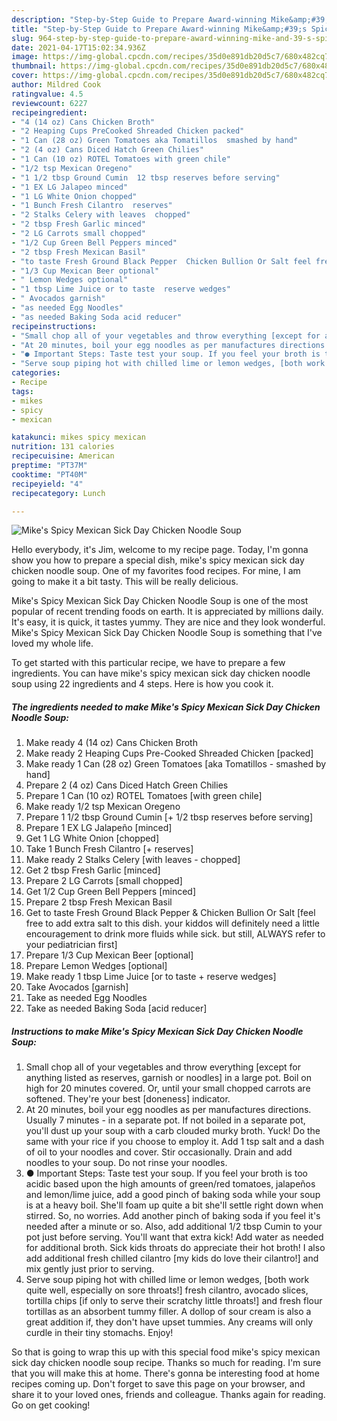 ```yaml
---
description: "Step-by-Step Guide to Prepare Award-winning Mike&amp;#39;s Spicy Mexican Sick Day Chicken Noodle Soup"
title: "Step-by-Step Guide to Prepare Award-winning Mike&amp;#39;s Spicy Mexican Sick Day Chicken Noodle Soup"
slug: 964-step-by-step-guide-to-prepare-award-winning-mike-and-39-s-spicy-mexican-sick-day-chicken-noodle-soup
date: 2021-04-17T15:02:34.936Z
image: https://img-global.cpcdn.com/recipes/35d0e891db20d5c7/680x482cq70/mikes-spicy-mexican-sick-day-chicken-noodle-soup-recipe-main-photo.jpg
thumbnail: https://img-global.cpcdn.com/recipes/35d0e891db20d5c7/680x482cq70/mikes-spicy-mexican-sick-day-chicken-noodle-soup-recipe-main-photo.jpg
cover: https://img-global.cpcdn.com/recipes/35d0e891db20d5c7/680x482cq70/mikes-spicy-mexican-sick-day-chicken-noodle-soup-recipe-main-photo.jpg
author: Mildred Cook
ratingvalue: 4.5
reviewcount: 6227
recipeingredient:
- "4 (14 oz) Cans Chicken Broth"
- "2 Heaping Cups PreCooked Shreaded Chicken packed"
- "1 Can (28 oz) Green Tomatoes aka Tomatillos  smashed by hand"
- "2 (4 oz) Cans Diced Hatch Green Chilies"
- "1 Can (10 oz) ROTEL Tomatoes with green chile"
- "1/2 tsp Mexican Oregeno"
- "1 1/2 tbsp Ground Cumin  12 tbsp reserves before serving"
- "1 EX LG Jalapeo minced"
- "1 LG White Onion chopped"
- "1 Bunch Fresh Cilantro  reserves"
- "2 Stalks Celery with leaves  chopped"
- "2 tbsp Fresh Garlic minced"
- "2 LG Carrots small chopped"
- "1/2 Cup Green Bell Peppers minced"
- "2 tbsp Fresh Mexican Basil"
- "to taste Fresh Ground Black Pepper  Chicken Bullion Or Salt feel free to add extra salt to this dish your kiddos will definitely need a little encouragement to drink more fluids while sick but still ALWAYS refer to your pediatrician first"
- "1/3 Cup Mexican Beer optional"
- " Lemon Wedges optional"
- "1 tbsp Lime Juice or to taste  reserve wedges"
- " Avocados garnish"
- "as needed Egg Noodles"
- "as needed Baking Soda acid reducer"
recipeinstructions:
- "Small chop all of your vegetables and throw everything [except for anything listed as reserves, garnish or noodles] in a large pot. Boil on high for 20 minutes covered. Or, until your small chopped carrots are softened. They&#39;re your best [doneness] indicator."
- "At 20 minutes, boil your egg noodles as per manufactures directions. Usually 7 minutes - in a separate pot. If not boiled in a separate pot, you&#39;ll dust up your soup with a carb clouded murky broth. Yuck! Do the same with your rice if you choose to employ it. Add 1 tsp salt and a dash of oil to your noodles and cover. Stir occasionally. Drain and add noodles to your soup. Do not rinse your noodles."
- "● Important Steps: Taste test your soup. If you feel your broth is too acidic based upon the high amounts of green/red tomatoes, jalapeños and lemon/lime juice, add a good pinch of baking soda while your soup is at a heavy boil. She&#39;ll foam up quite a bit she&#39;ll settle right down when stirred. So, no worries. Add another pinch of baking soda if you feel it&#39;s needed after a minute or so. Also, add additional 1/2 tbsp Cumin to your pot just before serving. You&#39;ll want that extra kick! Add water as needed for additional broth. Sick kids throats do appreciate their hot broth! I also add additional fresh chilled cilantro [my kids do love their cilantro!] and mix gently just prior to serving."
- "Serve soup piping hot with chilled lime or lemon wedges, [both work quite well, especially on sore throats!] fresh cilantro, avocado slices, tortilla chips [if only to serve their scratchy little throats!] and fresh flour tortillas as an absorbent tummy filler. A dollop of sour cream is also a great addition if, they don&#39;t have upset tummies. Any creams will only curdle in their tiny stomachs. Enjoy!"
categories:
- Recipe
tags:
- mikes
- spicy
- mexican

katakunci: mikes spicy mexican 
nutrition: 131 calories
recipecuisine: American
preptime: "PT37M"
cooktime: "PT40M"
recipeyield: "4"
recipecategory: Lunch

---
```



![Mike&#39;s Spicy Mexican Sick Day Chicken Noodle Soup](https://img-global.cpcdn.com/recipes/35d0e891db20d5c7/680x482cq70/mikes-spicy-mexican-sick-day-chicken-noodle-soup-recipe-main-photo.jpg)

Hello everybody, it's Jim, welcome to my recipe page. Today, I'm gonna show you how to prepare a special dish, mike&#39;s spicy mexican sick day chicken noodle soup. One of my favorites food recipes. For mine, I am going to make it a bit tasty. This will be really delicious.

Mike&#39;s Spicy Mexican Sick Day Chicken Noodle Soup is one of the most popular of recent trending foods on earth. It is appreciated by millions daily. It's easy, it is quick, it tastes yummy. They are nice and they look wonderful. Mike&#39;s Spicy Mexican Sick Day Chicken Noodle Soup is something that I've loved my whole life.




To get started with this particular recipe, we have to prepare a few ingredients. You can have mike&#39;s spicy mexican sick day chicken noodle soup using 22 ingredients and 4 steps. Here is how you cook it.

<!--inarticleads1-->

##### The ingredients needed to make Mike&#39;s Spicy Mexican Sick Day Chicken Noodle Soup:

1. Make ready 4 (14 oz) Cans Chicken Broth
1. Make ready 2 Heaping Cups Pre-Cooked Shreaded Chicken [packed]
1. Make ready 1 Can (28 oz) Green Tomatoes [aka Tomatillos - smashed by hand]
1. Prepare 2 (4 oz) Cans Diced Hatch Green Chilies
1. Prepare 1 Can (10 oz) ROTEL Tomatoes [with green chile]
1. Make ready 1/2 tsp Mexican Oregeno
1. Prepare 1 1/2 tbsp Ground Cumin [+ 1/2 tbsp reserves before serving]
1. Prepare 1 EX LG Jalapeño [minced]
1. Get 1 LG White Onion [chopped]
1. Take 1 Bunch Fresh Cilantro [+ reserves]
1. Make ready 2 Stalks Celery [with leaves - chopped]
1. Get 2 tbsp Fresh Garlic [minced]
1. Prepare 2 LG Carrots [small chopped]
1. Get 1/2 Cup Green Bell Peppers [minced]
1. Prepare 2 tbsp Fresh Mexican Basil
1. Get to taste Fresh Ground Black Pepper &amp; Chicken Bullion Or Salt [feel free to add extra salt to this dish. your kiddos will definitely need a little encouragement to drink more fluids while sick. but still, ALWAYS refer to your pediatrician first]
1. Prepare 1/3 Cup Mexican Beer [optional]
1. Prepare  Lemon Wedges [optional]
1. Make ready 1 tbsp Lime Juice [or to taste + reserve wedges]
1. Take  Avocados [garnish]
1. Take as needed Egg Noodles
1. Take as needed Baking Soda [acid reducer]




<!--inarticleads2-->

##### Instructions to make Mike&#39;s Spicy Mexican Sick Day Chicken Noodle Soup:

1. Small chop all of your vegetables and throw everything [except for anything listed as reserves, garnish or noodles] in a large pot. Boil on high for 20 minutes covered. Or, until your small chopped carrots are softened. They&#39;re your best [doneness] indicator.
1. At 20 minutes, boil your egg noodles as per manufactures directions. Usually 7 minutes - in a separate pot. If not boiled in a separate pot, you&#39;ll dust up your soup with a carb clouded murky broth. Yuck! Do the same with your rice if you choose to employ it. Add 1 tsp salt and a dash of oil to your noodles and cover. Stir occasionally. Drain and add noodles to your soup. Do not rinse your noodles.
1. ● Important Steps: Taste test your soup. If you feel your broth is too acidic based upon the high amounts of green/red tomatoes, jalapeños and lemon/lime juice, add a good pinch of baking soda while your soup is at a heavy boil. She&#39;ll foam up quite a bit she&#39;ll settle right down when stirred. So, no worries. Add another pinch of baking soda if you feel it&#39;s needed after a minute or so. Also, add additional 1/2 tbsp Cumin to your pot just before serving. You&#39;ll want that extra kick! Add water as needed for additional broth. Sick kids throats do appreciate their hot broth! I also add additional fresh chilled cilantro [my kids do love their cilantro!] and mix gently just prior to serving.
1. Serve soup piping hot with chilled lime or lemon wedges, [both work quite well, especially on sore throats!] fresh cilantro, avocado slices, tortilla chips [if only to serve their scratchy little throats!] and fresh flour tortillas as an absorbent tummy filler. A dollop of sour cream is also a great addition if, they don&#39;t have upset tummies. Any creams will only curdle in their tiny stomachs. Enjoy!




So that is going to wrap this up with this special food mike&#39;s spicy mexican sick day chicken noodle soup recipe. Thanks so much for reading. I'm sure that you will make this at home. There's gonna be interesting food at home recipes coming up. Don't forget to save this page on your browser, and share it to your loved ones, friends and colleague. Thanks again for reading. Go on get cooking!
